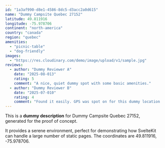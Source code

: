 ```yaml
---
id: "1a3af990-d8e1-4586-8dc5-d3acc2a0d615"
name: "Dummy Campsite Quebec 27152"
latitude: 49.811916
longitude: -75.978706
continent: "north-america"
country: "canada"
region: "quebec"
amenities:
  - "picnic-table"
  - "dog-friendly"
images:
  - "https://res.cloudinary.com/demo/image/upload/v1/sample.jpg"
reviews:
  - author: "Dummy Reviewer A"
    date: "2025-08-013"
    rating: 5
    comment: "A nice, quiet dummy spot with some basic amenities."
  - author: "Dummy Reviewer B"
    date: "2025-07-010"
    rating: 4
    comment: "Found it easily. GPS was spot on for this dummy location."
---
```


This is a **dummy description** for Dummy Campsite Quebec 27152, generated for the proof of concept.

It provides a serene environment, perfect for demonstrating how SvelteKit can handle a large number of static pages. The coordinates are 49.811916, -75.978706.
